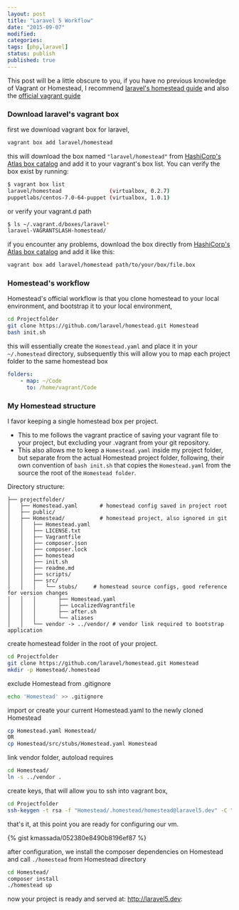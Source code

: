 ```yaml
---
layout: post
title: "Laravel 5 Workflow"
date: "2015-09-07"
modified:
categories:
tags: [php,laravel]
status: publish
published: true
---
```


This post will be a little obscure to you, if you have no previous knowledge of Vagrant or Homestead, I recommend [laravel's homestead guide](http://laravel.com/docs/master/homestead) and also the [official vagrant guide](https://docs.vagrantup.com/v2/)

### Download laravel's vagrant box
first we download vagrant box for laravel,

```bash
vagrant box add laravel/homestead
```

this will download the box named `"laravel/homestead"` from [HashiCorp's Atlas box catalog](https://atlas.hashicorp.com/boxes/search) and add it to your vagrant's box list.
You can verify the box exist by running:

```bash
$ vagrant box list
laravel/homestead               (virtualbox, 0.2.7)
puppetlabs/centos-7.0-64-puppet (virtualbox, 1.0.1)
```

or verify your vagrant.d path

```bash
$ ls ~/.vagrant.d/boxes/laravel*
laravel-VAGRANTSLASH-homestead/   
```

if you encounter any problems, download the box directly from [HashiCorp's Atlas box catalog](https://atlas.hashicorp.com/boxes/search) and add it like this:

```bash
vagrant box add laravel/homestead path/to/your/box/file.box
```

### Homestead's workflow
Homestead's official workflow is that you clone homestead to your local environment, and bootstrap it to your local environment,  

```bash
cd Projectfolder
git clone https://github.com/laravel/homestead.git Homestead
bash init.sh
```
this will essentially create the `Homestead.yaml` and place it in your `~/.homestead` directory, subsequently this will allow you to map each project folder to the same homestead box

```yaml
folders:
    - map: ~/Code
      to: /home/vagrant/Code
```

### My Homestead structure
I favor keeping a single homestead box per project.

- This to me follows the vagrant practice of saving your vagrant file to your project, but excluding your .vagrant from your git repository.
- This also allows me to keep a `Homestead.yaml` inside my project folder, but separate from the actual Homestead project folder, following, their own convention of `bash init.sh` that copies the `Homestead.yaml` from the source the root of the `Homestead folder`.

Directory structure:

```
├── projectfolder/
│   ├── Homestead.yaml       # homestead config saved in project root
│   ├── public/
│   ├── Homestead/           # homestead project, also ignored in git
│   │   ├── Homestead.yaml
│   │   ├── LICENSE.txt
│   │   ├── Vagrantfile
│   │   ├── composer.json
│   │   ├── composer.lock
│   │   ├── homestead
│   │   ├── init.sh
│   │   ├── readme.md
│   │   ├── scripts/
│   │   ├── src/
│   │   │   └── stubs/     # homestead source configs, good reference for version changes
│   │   │       ├── Homestead.yaml
│   │   │       ├── LocalizedVagrantfile
│   │   │       ├── after.sh
│   │   │       └── aliases
│   │   └── vendor -> ../vendor/ # vendor link required to bootstrap application
```
create homestead folder in the root of your project.

```bash
cd Projectfolder
git clone https://github.com/laravel/homestead.git Homestead
mkdir -p Homestead/.homestead
```

exclude Homestead from .gitignore

```bash
echo 'Homestead' >> .gitignore
```

import or create your current Homestead.yaml to the newly cloned Homestead

```bash
cp Homestead.yaml Homestead/
OR
cp Homestead/src/stubs/Homestead.yaml Homestead
```

link vendor folder, autoload requires

```bash
cd Homestead/
ln -s ../vendor .
```

create keys, that will allow you to ssh into vagrant box,

```bash
cd Projectfolder
ssh-keygen -t rsa -f "Homestead/.homestead/homestead@laravel5.dev" -C "homestead@laravel5.dev"
```

that's it, at this point you are ready for configuring our vm.

{% gist kmassada/052380e8490b8196ef87 %}

after configuration, we install the composer dependencies on Homestead and call `./homestead` from Homestead directory

```bash
cd Homestead/
composer install
./homestead up
```

now your project is ready and served at: http://laravel5.dev:
